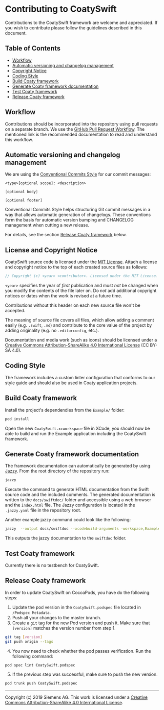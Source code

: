 # Contributing to CoatySwift

Contributions to the CoatySwift framework are welcome and appreciated.
If you wish to contribute please follow the guidelines described in this document.

## Table of Contents

* [Workflow](#workflow)
* [Automatic versioning and changelog management](#automatic-versioning-and-changelog-management)
* [Copyright Notice](#copyright-notice)
* [Coding Style](#coding-style)
* [Build Coaty framework](#build-coaty-framework)
* [Generate Coaty framework documentation](#generate-coaty-framework-documentation)
* [Test Coaty framework](#test-coaty-framework)
* [Release Coaty framework](#release-coaty-framework)


## Workflow

Contributions should be incorporated into the repository using pull requests on
a separate branch. We use the [GitHub Pull Request Workflow](https://guides.github.com/introduction/flow/).
The mentioned link is the recommended documentation to read and understand this workflow.

## Automatic versioning and changelog management

We are using the [Conventional Commits Style](https://conventionalcommits.org/)
for our commit messages:

```
<type>[optional scope]: <description>

[optional body]

[optional footer]
```

Conventional Commits Style helps structuring Git commit messages in a way that
allows automatic generation of changelogs. These conventions form the basis for
automatic version bumping and CHANGELOG management when cutting a new release.

For details, see the section [Release Coaty framework](#release-coaty-framework) below.

## License and Copyright Notice

CoatySwift source code is licensed under the [MIT License](https://opensource.org/licenses/MIT).
Attach a license and copyright notice to the top of each created source files as follows:

```swift
// Copyright (c) <year> <contributor>. Licensed under the MIT License.
```

`<year>` specifies the year of *first* publication and must *not* be changed
when you modify the contents of the file later on. Do *not* add additional
copyright notices or dates when the work is revised at a future time.

Contributions without this header on each new source file won't be accepted.

The meaning of source file covers all files, which allow adding a comment
easily (e.g. `.swift`, `.md`) and contribute to the core value of the
project by adding originality (e.g. no `.editorconfig`, etc.).

Documentation and media work (such as icons) should be licensed under
a [Creative Commons Attribution-ShareAlike 4.0 International License](http://creativecommons.org/licenses/by-sa/4.0/)
(CC BY-SA 4.0).

## Coding Style

The framework includes a custom linter configuration that conforms to our
style guide and should also be used in Coaty application projects.

## Build Coaty framework

Install the project's dependendies from the `Example/` folder:

```sh
pod install
```

Open the new `CoatySwift.xcworkspace` file in XCode, you should now be able to build and run the
Example application including the CoatySwift framework.

## Generate Coaty framework documentation

The framework documentation can automatically be generated by using [Jazzy](https://github.com/realm/jazzy).
From the root directory of the repository run:

```sh
jazzy
```

Execute the command to generate HTML documentation from the Swift
source code and the included comments. The generated documentation
is written to the `docs/swiftdoc/` folder and accessible using a web browser and the `index.html` file.
The Jazzy configuration is located in the `.jazzy.yaml` file in the repository root.

Another example jazzy command could look like the following: 
```sh
jazzy  --output docs/swiftdoc --xcodebuild-arguments -workspace,Example/CoatySwift.xcworkspace/,-scheme,CoatySwift --min-acl=internal
```
This outputs the jazzy documentation to the `swiftdoc` folder.


## Test Coaty framework

Currently there is no testbench for CoatySwift.

## Release Coaty framework

In order to update CoatySwift on CocoaPods, you have do the following steps:

1. Update the pod version in the `CoatySwift.podspec` file located in `/Podspec Metadata`.
2. Push all your changes to the master branch.
3. Create a `git` tag for the new Pod version and push it. Make sure that `[version]` matches the version number from step 1.
```sh
git tag [version]
git push origin --tags

```
4. You now need to check whether the pod passes verification. Run the following command:
```sh
pod spec lint CoatySwift.podspec
```

5. If the previous step was successful, make sure to push the new version.
```sh
pod trunk push CoatySwift.podspec
```

---
Copyright (c) 2019 Siemens AG. This work is licensed under a
[Creative Commons Attribution-ShareAlike 4.0 International License](http://creativecommons.org/licenses/by-sa/4.0/).
